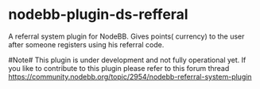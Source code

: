 nodebb-plugin-ds-refferal
=========================

A referral system plugin for NodeBB. Gives points( currency) to the user after someone registers using his referral code.

#Note#
This plugin is under development and not fully operational yet. If you like to contribute to this plugin please refer to this forum thread https://community.nodebb.org/topic/2954/nodebb-referral-system-plugin
